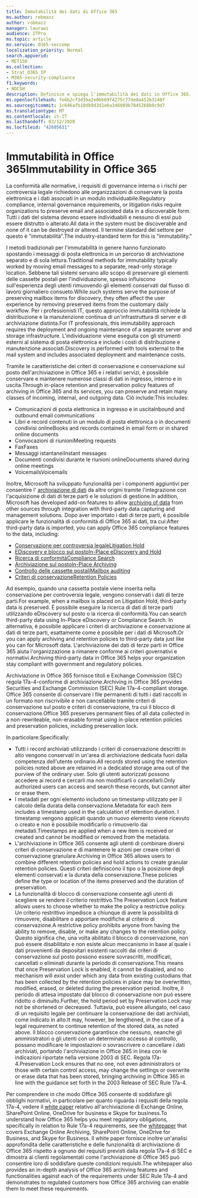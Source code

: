```yaml
---
title: Immutabilità dei dati di Office 365
ms.author: robmazz
author: robmazz
manager: laurawi
audience: ITPro
ms.topic: article
ms.service: O365-seccomp
localization_priority: Normal
search.appverid:
- MET150
ms.collection:
- Strat_O365_IP
- M365-security-compliance
f1.keywords:
- NOCSH
description: Definisce e spiega l'immutabilità dei dati in Office 365.
ms.openlocfilehash: fe6b2cf3d3ba2e0bb69f4275c77de0a452b3140f
ms.sourcegitcommit: 1c646afb10db9d3d1e6a346089b7845268b0c9d7
ms.translationtype: MT
ms.contentlocale: it-IT
ms.lasthandoff: 03/12/2020
ms.locfileid: "42605631"
---
```

# <a name="immutability-in-office-365"></a><span data-ttu-id="5fa17-103">Immutabilità in Office 365</span><span class="sxs-lookup"><span data-stu-id="5fa17-103">Immutability in Office 365</span></span>

<span data-ttu-id="5fa17-104">La conformità alle normative, i requisiti di governance interna o i rischi per controversia legale richiedono alle organizzazioni di conservare la posta elettronica e i dati associati in un modulo individuabile.</span><span class="sxs-lookup"><span data-stu-id="5fa17-104">Regulatory compliance, internal governance requirements, or litigation risks require organizations to preserve email and associated data in a discoverable form.</span></span> <span data-ttu-id="5fa17-105">Tutti i dati del sistema devono essere individuabili e nessuno di essi può essere distrutto o alterato.</span><span class="sxs-lookup"><span data-stu-id="5fa17-105">All data in the system must be discoverable and none of it can be destroyed or altered.</span></span> <span data-ttu-id="5fa17-106">Il termine standard del settore per questo è "immutabilità".</span><span class="sxs-lookup"><span data-stu-id="5fa17-106">The industry-standard term for this is "immutability."</span></span>

<span data-ttu-id="5fa17-107">I metodi tradizionali per l'immutabilità in genere hanno funzionato spostando i messaggi di posta elettronica in un percorso di archiviazione separato e di sola lettura.</span><span class="sxs-lookup"><span data-stu-id="5fa17-107">Traditional methods for immutability typically worked by moving email messages to a separate, read-only storage location.</span></span> <span data-ttu-id="5fa17-108">Sebbene tali sistemi servano allo scopo di preservare gli elementi delle cassette postali per l'individuazione, spesso influiscono sull'esperienza degli utenti rimuovendo gli elementi conservati dal flusso di lavoro giornaliero consueto.</span><span class="sxs-lookup"><span data-stu-id="5fa17-108">While such systems serve the purpose of preserving mailbox items for discovery, they often affect the user experience by removing preserved items from the customary daily workflow.</span></span> <span data-ttu-id="5fa17-109">Per i professionisti IT, questo approccio immutabilità richiede la distribuzione e la manutenzione continua di un'infrastruttura di server e di archiviazione distinta.</span><span class="sxs-lookup"><span data-stu-id="5fa17-109">For IT professionals, this immutability approach requires the deployment and ongoing maintenance of a separate server and storage infrastructure.</span></span> <span data-ttu-id="5fa17-110">L'individuazione viene eseguita con gli strumenti esterni al sistema di posta elettronica e include i costi di distribuzione e manutenzione associati.</span><span class="sxs-lookup"><span data-stu-id="5fa17-110">Discovery is performed with tools external to the mail system and includes associated deployment and maintenance costs.</span></span>

<span data-ttu-id="5fa17-111">Tramite le caratteristiche dei criteri di conservazione e conservazione sul posto dell'archiviazione in Office 365 e i relativi servizi, è possibile conservare e mantenere numerose classi di dati in ingresso, interno e in uscita.</span><span class="sxs-lookup"><span data-stu-id="5fa17-111">Through in-place retention and preservation policy features of archiving in Office 365 and its services, you can preserve and retain many classes of incoming, internal, and outgoing data.</span></span> <span data-ttu-id="5fa17-112">Ciò include:</span><span class="sxs-lookup"><span data-stu-id="5fa17-112">This includes:</span></span>

- <span data-ttu-id="5fa17-113">Comunicazioni di posta elettronica in ingresso e in uscita</span><span class="sxs-lookup"><span data-stu-id="5fa17-113">Inbound and outbound email communications</span></span>
- <span data-ttu-id="5fa17-114">Libri e record contenuti in un modulo di posta elettronica o in documenti condivisi online</span><span class="sxs-lookup"><span data-stu-id="5fa17-114">Books and records contained in email form or in shared online documents</span></span>
- <span data-ttu-id="5fa17-115">Convocazioni di riunioni</span><span class="sxs-lookup"><span data-stu-id="5fa17-115">Meeting requests</span></span>
- <span data-ttu-id="5fa17-116">Fax</span><span class="sxs-lookup"><span data-stu-id="5fa17-116">Faxes</span></span>
- <span data-ttu-id="5fa17-117">Messaggi istantanei</span><span class="sxs-lookup"><span data-stu-id="5fa17-117">Instant messages</span></span>
- <span data-ttu-id="5fa17-118">Documenti condivisi durante le riunioni online</span><span class="sxs-lookup"><span data-stu-id="5fa17-118">Documents shared during online meetings</span></span>
- <span data-ttu-id="5fa17-119">Voicemails</span><span class="sxs-lookup"><span data-stu-id="5fa17-119">Voicemails</span></span>

<span data-ttu-id="5fa17-120">Inoltre, Microsoft ha sviluppato funzionalità per i componenti aggiuntivi per consentire l' [archiviazione di dati](https://support.office.com/article/Archiving-third-party-data-in-Office-365-0ce338d5-3666-4a18-86ab-c6910ff408cc) da altre origini tramite l'integrazione con l'acquisizione di dati di terze parti e le soluzioni di gestione.</span><span class="sxs-lookup"><span data-stu-id="5fa17-120">In addition, Microsoft has developed add-on features to allow [archiving of data](https://support.office.com/article/Archiving-third-party-data-in-Office-365-0ce338d5-3666-4a18-86ab-c6910ff408cc) from other sources through integration with third-party data capturing and management solutions.</span></span> <span data-ttu-id="5fa17-121">Dopo aver importato i dati di terze parti, è possibile applicare le funzionalità di conformità di Office 365 ai dati, tra cui:</span><span class="sxs-lookup"><span data-stu-id="5fa17-121">After third-party data is imported, you can apply Office 365 compliance features to the data, including:</span></span>

- [<span data-ttu-id="5fa17-122">Conservazione per controversia legale</span><span class="sxs-lookup"><span data-stu-id="5fa17-122">Litigation Hold</span></span>](https://docs.microsoft.com/microsoft-365/compliance/create-a-litigation-hold)
- [<span data-ttu-id="5fa17-123">EDiscovery e blocco sul posto</span><span class="sxs-lookup"><span data-stu-id="5fa17-123">In-Place eDiscovery and Hold</span></span>](https://docs.microsoft.com/microsoft-365/compliance/manage-legal-investigations)
- [<span data-ttu-id="5fa17-124">Ricerca di conformità</span><span class="sxs-lookup"><span data-stu-id="5fa17-124">Compliance Search</span></span>](https://docs.microsoft.com/microsoft-365/compliance/search-for-content)
- [<span data-ttu-id="5fa17-125">Archiviazione sul posto</span><span class="sxs-lookup"><span data-stu-id="5fa17-125">In-Place Archiving</span></span>](https://docs.microsoft.com/microsoft-365/compliance/enable-archive-mailboxes)
- [<span data-ttu-id="5fa17-126">Controllo delle cassette postali</span><span class="sxs-lookup"><span data-stu-id="5fa17-126">Mailbox auditing</span></span>](https://docs.microsoft.com/microsoft-365/compliance/enable-mailbox-auditing)
- [<span data-ttu-id="5fa17-127">Criteri di conservazione</span><span class="sxs-lookup"><span data-stu-id="5fa17-127">Retention Policies</span></span>](https://docs.microsoft.com/microsoft-365/compliance/retention-policies)

<span data-ttu-id="5fa17-128">Ad esempio, quando una cassetta postale viene inserita nella conservazione per controversia legale, vengono conservati i dati di terze parti.</span><span class="sxs-lookup"><span data-stu-id="5fa17-128">For example, when a mailbox is placed on Litigation Hold, third-party data is preserved.</span></span> <span data-ttu-id="5fa17-129">È possibile eseguire la ricerca di dati di terze parti utilizzando eDiscovery sul posto o la ricerca di conformità.</span><span class="sxs-lookup"><span data-stu-id="5fa17-129">You can search third-party data using In-Place eDiscovery or Compliance Search.</span></span> <span data-ttu-id="5fa17-130">In alternativa, è possibile applicare i criteri di archiviazione e conservazione ai dati di terze parti, esattamente come è possibile per i dati di Microsoft.</span><span class="sxs-lookup"><span data-stu-id="5fa17-130">Or you can apply archiving and retention policies to third-party data just like you can for Microsoft data.</span></span> <span data-ttu-id="5fa17-131">L'archiviazione dei dati di terze parti in Office 365 aiuta l'organizzazione a rimanere conforme ai criteri governativi e normativi.</span><span class="sxs-lookup"><span data-stu-id="5fa17-131">Archiving third-party data in Office 365 helps your organization stay compliant with government and regulatory policies.</span></span>

<span data-ttu-id="5fa17-132">Archiviazione in Office 365 fornisce titoli e Exchange Commission (SEC) regola 17a-4-conforme di archiviazione.</span><span class="sxs-lookup"><span data-stu-id="5fa17-132">Archiving in Office 365 provides Securities and Exchange Commission (SEC) Rule 17a-4-compliant storage.</span></span> <span data-ttu-id="5fa17-133">Office 365 consente di conservare i file permanenti di tutti i dati raccolti in un formato non riscrivibile e non cancellabile tramite criteri di conservazione sul posto e criteri di conservazione, tra cui il blocco di conservazione.</span><span class="sxs-lookup"><span data-stu-id="5fa17-133">Office 365 preserves permanent files of all data collected in a non-rewriteable, non-erasable format using in-place retention policies and preservation policies, including preservation lock.</span></span>

<span data-ttu-id="5fa17-134">In particolare:</span><span class="sxs-lookup"><span data-stu-id="5fa17-134">Specifically:</span></span>

- <span data-ttu-id="5fa17-135">Tutti i record archiviati utilizzando i criteri di conservazione descritti in alto vengono conservati in un'area di archiviazione dedicata fuori dalla competenza dell'utente ordinario.</span><span class="sxs-lookup"><span data-stu-id="5fa17-135">All records stored using the retention policies noted above are retained in a dedicated storage area out of the purview of the ordinary user.</span></span> <span data-ttu-id="5fa17-136">Solo gli utenti autorizzati possono accedere ai record e cercarli ma non modificarli o cancellarli.</span><span class="sxs-lookup"><span data-stu-id="5fa17-136">Only authorized users can access and search these records, but cannot alter or erase them.</span></span>
- <span data-ttu-id="5fa17-137">I metadati per ogni elemento includono un timestamp utilizzato per il calcolo della durata della conservazione.</span><span class="sxs-lookup"><span data-stu-id="5fa17-137">Metadata for each item includes a timestamp used in the calculation of retention duration.</span></span> <span data-ttu-id="5fa17-138">I timestamp vengono applicati quando un nuovo elemento viene ricevuto o creato e non è possibile modificarlo o rimuoverlo dai metadati.</span><span class="sxs-lookup"><span data-stu-id="5fa17-138">Timestamps are applied when a new item is received or created and cannot be modified or removed from the metadata.</span></span>
- <span data-ttu-id="5fa17-139">L'archiviazione in Office 365 consente agli utenti di combinare diversi criteri di conservazione e di mantenere le azioni per creare criteri di conservazione granulare.</span><span class="sxs-lookup"><span data-stu-id="5fa17-139">Archiving in Office 365 allows users to combine different retention policies and hold actions to create granular retention policies.</span></span> <span data-ttu-id="5fa17-140">Questi criteri definiscono il tipo o la posizione degli elementi conservati e la durata della conservazione.</span><span class="sxs-lookup"><span data-stu-id="5fa17-140">These policies define the type or location of the items preserved and the duration of preservation.</span></span>
- <span data-ttu-id="5fa17-141">La funzionalità di blocco di conservazione consente agli utenti di scegliere se rendere il criterio restrittivo.</span><span class="sxs-lookup"><span data-stu-id="5fa17-141">The Preservation Lock feature allows users to choose whether to make the policy a restrictive policy.</span></span> <span data-ttu-id="5fa17-142">Un criterio restrittivo impedisce a chiunque di avere la possibilità di rimuovere, disabilitare o apportare modifiche al criterio di conservazione.</span><span class="sxs-lookup"><span data-stu-id="5fa17-142">A restrictive policy prohibits anyone from having the ability to remove, disable, or make any changes to the retention policy.</span></span> <span data-ttu-id="5fa17-143">Questo significa che, una volta abilitato il blocco di conservazione, non può essere disabilitato e non esiste alcun meccanismo in base al quale i dati provenienti da depositari esistenti raccolti dai criteri di conservazione sul posto possono essere sovrascritti, modificati, cancellati o eliminati durante la periodo di conservazione.</span><span class="sxs-lookup"><span data-stu-id="5fa17-143">This means that once Preservation Lock is enabled, it cannot be disabled, and no mechanism will exist under which any data from existing custodians that has been collected by the retention policies in place may be overwritten, modified, erased, or deleted during the preservation period.</span></span> <span data-ttu-id="5fa17-144">Inoltre, il periodo di attesa impostato dal blocco di conservazione non può essere ridotto o diminuito.</span><span class="sxs-lookup"><span data-stu-id="5fa17-144">Further, the hold period set by Preservation Lock may not be shortened or decreased.</span></span> <span data-ttu-id="5fa17-145">Tuttavia, può essere allungato, nel caso di un requisito legale per continuare la conservazione dei dati archiviati, come indicato in alto.</span><span class="sxs-lookup"><span data-stu-id="5fa17-145">It may, however, be lengthened, in the case of a legal requirement to continue retention of the stored data, as noted above.</span></span> <span data-ttu-id="5fa17-146">Il blocco conservazione garantisce che nessuno, neanche gli amministratori o gli utenti con un determinato accesso al controllo, possano modificare le impostazioni o sovrascrivere o cancellare i dati archiviati, portando l'archiviazione in Office 365 in linea con le indicazioni riportate nella versione 2003 di SEC. Regola 17a-4.</span><span class="sxs-lookup"><span data-stu-id="5fa17-146">Preservation Lock ensures that no one, not even administrators or those with certain control access, may change the settings or overwrite or erase data that has been stored, bringing archiving in Office 365 in line with the guidance set forth in the 2003 Release of SEC Rule 17a-4.</span></span>

<span data-ttu-id="5fa17-147">Per comprendere in che modo Office 365 consente di soddisfare gli obblighi normativi, in particolare per quanto riguarda i requisiti della regola 17a-4, vedere il [white paper](https://www.microsoft.com/microsoft-365/blog/wp-content/uploads/2015/11/Microsoft-EOA-White-Paper.pdf) relativo all'archiviazione di Exchange Online, SharePoint Online, OneDrive for business e Skype for business.</span><span class="sxs-lookup"><span data-stu-id="5fa17-147">To understand how Office 365 helps you meet regulatory obligations, specifically in relation to Rule 17a-4 requirements, see the [whitepaper](https://www.microsoft.com/microsoft-365/blog/wp-content/uploads/2015/11/Microsoft-EOA-White-Paper.pdf) that covers Exchange Online Archiving, SharePoint Online, OneDrive for Business, and Skype for Business.</span></span> <span data-ttu-id="5fa17-148">Il white paper fornisce inoltre un'analisi approfondita delle caratteristiche e delle funzionalità di archiviazione di Office 365 rispetto a ognuno dei requisiti previsti dalla regola 17a-4 di SEC e dimostra ai clienti regolamentati come l'archiviazione di Office 365 può consentire loro di soddisfare queste condizioni requisiti.</span><span class="sxs-lookup"><span data-stu-id="5fa17-148">The whitepaper also provides an in-depth analysis of Office 365 archiving features and functionalities against each of the requirements under SEC Rule 17a-4 and demonstrates to regulated customers how Office 365 archiving can enable them to meet these requirements.</span></span>

